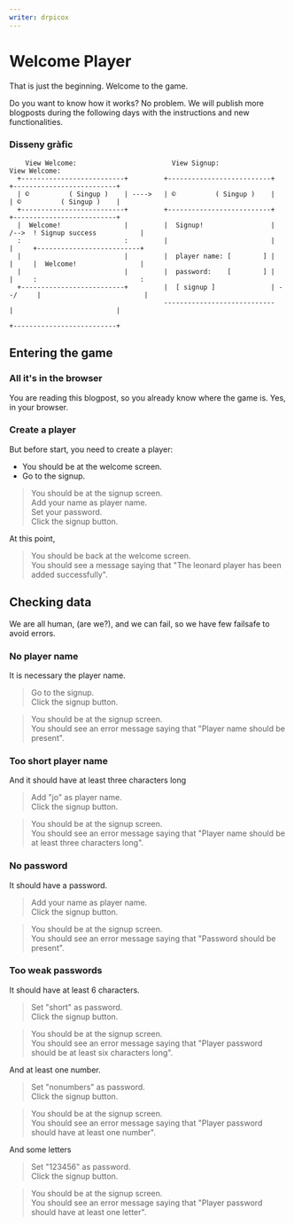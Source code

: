 ```yaml
---
writer: drpicox
---
```

# Welcome Player

That is just the beginning.
Welcome to the game.

Do you want to know how it works?
No problem. 
We will publish more blogposts during
the following days with the instructions
and new functionalities.

### Disseny gràfic

```
    View Welcome:                        View Signup:                         View Welcome:
  +--------------------------+         +--------------------------+         +--------------------------+
  | ©          ( Singup )    | ---->   | ©          ( Singup )    |         | ©          ( Singup )    |
  +--------------------------+         +--------------------------+         +--------------------------+
  |  Welcome!                |         |  Signup!                 |   /-->  ! Signup success           |
  :                          :         |                          |   |     +--------------------------+  
  |                          |         |  player name: [        ] |   |     |  Welcome!                |
  |                          |         |  password:    [        ] |   |     :                          :
  +--------------------------+         |  [ signup ]              | --/     |                          |
                                       ----------------------------         |                          |
                                                                            +--------------------------+                                                
```


## Entering the game

### All it's in the browser

You are reading this blogpost, so you already
know where the game is. Yes, in your browser.

### Create a player

But before start, you need to create a player:

 * You should be at the welcome screen.
 * Go to the signup.

 > You should be at the signup screen.  
 > Add your name as player name.  
 > Set your password.  
 > Click the signup button.  
 <!-- SNAPSHOT status=200 -->

At this point,

 > You should be back at the welcome screen.  
 > You should see a message saying that "The leonard player has been added successfully".  

## Checking data

We are all human, (are we?), and we can
fail, so we have few failsafe to avoid
errors.

### No player name

It is necessary the player name.

 > Go to the signup.  
 > Click the signup button.  
 <!-- SNAPSHOT status=400 -->
 > You should be at the signup screen.                                       
 > You should see an error message saying that "Player name should be present".       

### Too short player name

And it should have at least three characters long

 > Add "jo" as player name.              
 > Click the signup button.            
 <!-- SNAPSHOT status=400 -->
 > You should be at the signup screen.                                         
 > You should see an error message saying that "Player name should be at least three characters long".  

### No password

It should have a password.

 > Add your name as player name.     
 > Click the signup button.         
 <!-- SNAPSHOT status=400 -->
 > You should be at the signup screen.                                         
 > You should see an error message saying that "Password should be present".  

### Too weak passwords

It should have at least 6 characters.

 > Set "short" as password.  
 > Click the signup button.  
 <!-- SNAPSHOT status=400 -->
 > You should be at the signup screen.                                         
 > You should see an error message saying that "Player password should be at least six characters long".  

And at least one number.

 > Set "nonumbers" as password.  
 > Click the signup button.  
 <!-- SNAPSHOT status=400 -->
 > You should be at the signup screen.  
 > You should see an error message saying that "Player password should have at least one number".  

And some letters

 > Set "123456" as password.  
 > Click the signup button.  
 <!-- SNAPSHOT status=400 -->
 > You should be at the signup screen.                                          
 > You should see an error message saying that "Player password should have at least one letter".  

